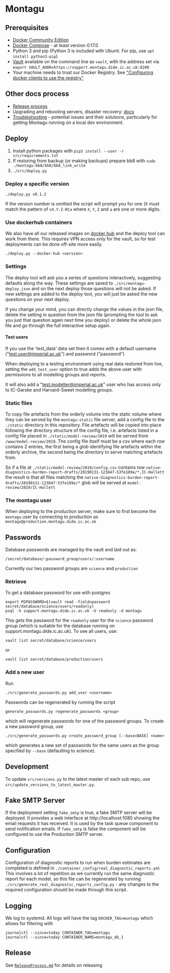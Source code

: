 # Montagu
## Prerequisites
* [Docker Community Edition](https://docs.docker.com/engine/installation/) 
* [Docker Compose](https://docs.docker.com/compose/install/) - at least version 0.17.0
* Python 3 and pip (Python 3 is included with Ubunti. For pip, use `apt install python3-pip`)
* [Vault](https://www.vaultproject.io/downloads.html) available on the command line as `vault`, with the address set via `export VAULT_ADDR=https://support.montagu.dide.ic.ac.uk:8200`
* Your machine needs to trust our Docker Registry. See 
  ["Configuring docker clients to use the registry"](https://github.com/vimc/montagu-ci#configuring-docker-clients-to-use-the-registry)

## Other docs process
* [Release process](ReleaseProcess.md)
* Upgrading and rebooting servers, disaster recovery: [docs](https://github.com/vimc/montagu-machine/tree/master/docs/)
* [Troubleshooting](Troubleshooting.md) - potential issues and their solutions, particularly for getting Montagu running on a local dev environment. 

## Deploy

1. Install python packages with `pip3 install --user -r src/requirements.txt`
2. If restoring from backup (or making backups) prepare bb8 with `sudo ./montagu-bb8/bb8/bb8_link_write`
3. `./src/deploy.py`

### Deploy a specific version

```
./deploy.py v0.1.2
```

If the version number is omitted the script will prompt you for one (it must match the pattern of `vX.Y.Z-RCa` where `X`, `Y`, `Z` and `a` are one or more digits.

### Use dockerhub containers
We also have all our released images on [docker hub](https://hub.docker.com/u/vimc/dashboard/) and the deploy tool can work from there.  This requires VPN access only for the vault, so for test deployments can be done off-site more easily.

```
./deploy.py --docker-hub <version>
```

### Settings
The deploy tool will ask you a series of questions interactively, suggesting
defaults along the way. These settings are saved to `./src/montagu-deploy.json`
and on the next deploy those questions will not be asked. If new settings are
added to the deploy tool, you will just be asked the new questions on your next
deploy.

If you change your mind, you can directly change the values in the json file,
delete the setting in question from the json file (prompting the tool to ask
you just that question again next time you deploy) or delete the whole json file
and go through the full interactive setup again.

#### Test users
If you use the 'test_data' data set then it comes with a default username 
("test.user@imperial.ac.uk") and password ("password")

When deploying to a testing environment using real data restored from live, 
setting the `add_test_user` option to true adds the above user with permissions 
to all modelling groups and reports. 

It will also add a "test.modeller@imperial.ac.uk"
user who has access only to IC-Garske and Harvard-Sweet modelling groups. 

### Static files
To copy file artefacts from the orderly volume into the static volume where
they can be served by the `montagu-static` file server, add a config file to 
the `./static` directory in this repository. File artefacts will be copied into place
following the directory structure of the config file, i.e. artefacts listed in a 
config file placed in `./static/model-review/2019` will be served from
 `/www/model-review/2019`. The config file itself must be a csv where each row contains
 2 entries, the first being a glob identifying file artefacts within the orderly archive,
 the second being the directory to serve matching artefacts from.
 
So if a file at `./static/model-review/2019/config.csv` contains
row ```native-diagnostics-burden-report-drafts/20190131-123847-53fe189e/*,IC-Hallett```
the result is that all files matching the `native-diagnostics-burden-report-drafts/20190131-123847-53fe189e/*` glob
will be served at `model-review/2019/IC-Hallett`

### The montagu user

When deploying to the production server, make sure to first become the
`montagu` user by connecting to production as
`montagu@production.montagu.dide.ic.ac.uk`

## Passwords

Database passwords are managed by the vault and laid out as:

```
/secret/database/:password_group/users/:username
```

Currently our two password groups are `science` and `production`

### Retrieve

To get a database password for use with postgres

```
export PGPASSWORD=$(vault read -field=password secret/database/science/users/readonly)
psql -h support.montagu.dide.ic.ac.uk -U readonly -d montagu
```

This gets the password for the `readonly` user for the `science` password group (which is suitable for the database running on support.montagu.dide.ic.ac.uk). To see all users, use:

```
vault list secret/database/science/users
```

or

```
vault list secret/database/production/users
```

### Add a new user

Run

```
./src/generate_passwords.py add_user <username>
```

Passwords can be regenerated by running the script

```
generate_passwords.py regenerate_passwords <group>
```

which will regenerate passwords for one of the password groups.  To create a new password group, use

```
./src/generate_passwords.py create_password_group [--base=BASE] <name>
```

which generates a new set of passwords for the same users as the group specified by `--base` (defaulting to science).

## Development
To update `src/versions.py` to the latest master of each sub repo, use 
`src/update_versions_to_latest_master.py`.

## Fake SMTP Server

If the deployment setting `fake_smtp` is true, a fake SMTP server will be deployed. It provides a web interface at
http://localhost:1080 showing the email requests it has received. It is used by the task queue component to send
notification emails. If `fake_smtp` is false the component will be configured to use the Production SMTP server.  

## Configuration
Configuration of diagnostic reports to run when burden estimates are completed is defined in 
`./container_config/real_diagnostic_reports.yml` This involves a lot of repetition as we currently
run the same diagnostic report for each model, so this file can be regenerated by running 
`./src/generate_real_diagnostic_reports_config.py` - any changes to the required configuration
should be made through this script. 

## Logging

We log to systemd.  All logs will have the tag `DOCKER_TAG=montagu` which allows for filtering with

```
journalctl --since=today CONTAINER_TAG=montagu
journalctl --since=today CONTAINER_NAME=montagu_db_1
```

## Release

See [`ReleaseProcess.md`](ReleaseProcess.md) for details on releasing
